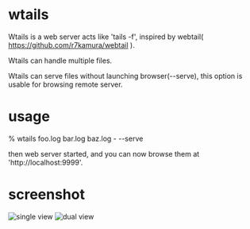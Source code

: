 wtails
======

Wtails is a web server acts like 'tails -f', inspired by webtail( https://github.com/r7kamura/webtail ).

Wtails can handle multiple files.

Wtails can serve files without launching browser(--serve), this option is usable for browsing remote server.

usage
=====

  % wtails foo.log bar.log baz.log - --serve

  then web server started, and you can now browse them at 'http://localhost:9999'.

screenshot
==========

  ![single view](https://raw.github.com/jonigata/wtails/master/doc/img/dual_view.png)
  ![dual view](https://raw.github.com/jonigata/wtails/master/doc/img/dual_view.png)
